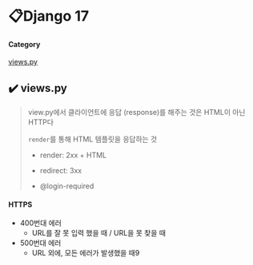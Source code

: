 # 📋Django 17

#### Category

[views.py](%EF%B8%8F-viewspy)



## ✔️ views.py

> view.py에서 클라이언트에 응답 (response)를 해주는 것은 HTML이 아닌 HTTP다
>
> `render`를 통해 HTML 템플릿을 응답하는 것
>
> - render: 2xx + HTML
>
> - redirect: 3xx 
>
> - @login-required

#### HTTPS

- 400번대 에러
  - URL를 잘 못 입력 했을 때 / URL을 못 찾을 때
- 500번대 에러
  - URL 외에, 모든 에러가 발생했을 때9
